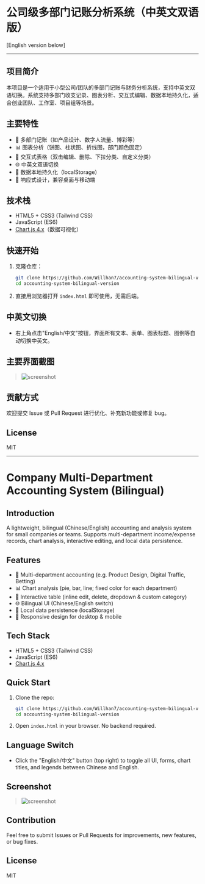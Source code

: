 # 公司级多部门记账分析系统（中英文双语版）

[English version below]

---

## 项目简介

本项目是一个适用于小型公司/团队的多部门记账与财务分析系统，支持中英文双语切换。系统支持多部门收支记录、图表分析、交互式编辑、数据本地持久化，适合创业团队、工作室、项目组等场景。

## 主要特性
- 🏢 多部门记账（如产品设计、数字人流量、博彩等）
- 📊 图表分析（饼图、柱状图、折线图，部门颜色固定）
- 📝 交互式表格（双击编辑、删除、下拉分类、自定义分类）
- 🌐 中英文双语切换
- 💾 数据本地持久化（localStorage）
- 📱 响应式设计，兼容桌面与移动端

## 技术栈
- HTML5 + CSS3 (Tailwind CSS)
- JavaScript (ES6)
- [Chart.js 4.x](https://www.chartjs.org/)（数据可视化）

## 快速开始
1. 克隆仓库：
   ```bash
   git clone https://github.com/Willhan7/accounting-system-bilingual-version.git
   cd accounting-system-bilingual-version
   ```
2. 直接用浏览器打开 `index.html` 即可使用，无需后端。

## 中英文切换
- 右上角点击"English/中文"按钮，界面所有文本、表单、图表标题、图例等自动切换中英文。

## 主要界面截图
> ![screenshot](./screenshot.png)

## 贡献方式
欢迎提交 Issue 或 Pull Request 进行优化、补充新功能或修复 bug。

## License
MIT

---

# Company Multi-Department Accounting System (Bilingual)

## Introduction
A lightweight, bilingual (Chinese/English) accounting and analysis system for small companies or teams. Supports multi-department income/expense records, chart analysis, interactive editing, and local data persistence.

## Features
- 🏢 Multi-department accounting (e.g. Product Design, Digital Traffic, Betting)
- 📊 Chart analysis (pie, bar, line; fixed color for each department)
- 📝 Interactive table (inline edit, delete, dropdown & custom category)
- 🌐 Bilingual UI (Chinese/English switch)
- 💾 Local data persistence (localStorage)
- 📱 Responsive design for desktop & mobile

## Tech Stack
- HTML5 + CSS3 (Tailwind CSS)
- JavaScript (ES6)
- [Chart.js 4.x](https://www.chartjs.org/)

## Quick Start
1. Clone the repo:
   ```bash
   git clone https://github.com/Willhan7/accounting-system-bilingual-version.git
   cd accounting-system-bilingual-version
   ```
2. Open `index.html` in your browser. No backend required.

## Language Switch
- Click the "English/中文" button (top right) to toggle all UI, forms, chart titles, and legends between Chinese and English.

## Screenshot
> ![screenshot](./screenshot.png)

## Contribution
Feel free to submit Issues or Pull Requests for improvements, new features, or bug fixes.

## License
MIT 